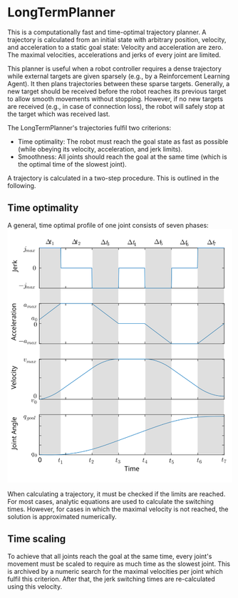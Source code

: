 # LongTermPlanner

This is a computationally fast and time-optimal trajectory planner.
A trajectory is calculated from an initial state with arbitrary position, velocity, and acceleration to a static goal state: Velocity and acceleration are zero.
The maximal velocities, accelerations and jerks of every joint are limited.  

This planner is useful when a robot controller requires a dense trajectory while external targets are given sparsely (e.g., by a Reinforcement Learning Agent).
It then plans trajectories between these sparse targets.
Generally, a new target should be received before the robot reaches its previous target to allow smooth movements without stopping.
However, if no new targets are received (e.g., in case of connection loss), the robot will safely stop at the target which was received last.  

The LongTermPlanner's trajectories fulfil two criterions:
- Time optimality: The robot must reach the goal state as fast as possible (while obeying its velocity, acceleration, and jerk limits).
- Smoothness: All joints should reach the goal at the same time (which is the optimal time of the slowest joint).  

A trajectory is calculated in a two-step procedure. This is outlined in the following.  

## Time optimality

A general, time optimal profile of one joint consists of seven phases:
![alt text](images/profile.svg?raw=true)

When calculating a trajectory, it must be checked if the limits are reached.
For most cases, analytic equations are used to calculate the switching times.
However, for cases in which the maximal velocity is not reached, the solution is approximated numerically.

## Time scaling

To achieve that all joints reach the goal at the same time, every joint's movement must be scaled to require as much time as the slowest joint.
This is archived by a numeric search for the maximal velocities per joint which fulfil this criterion.
After that, the jerk switching times are re-calculated using this velocity.
